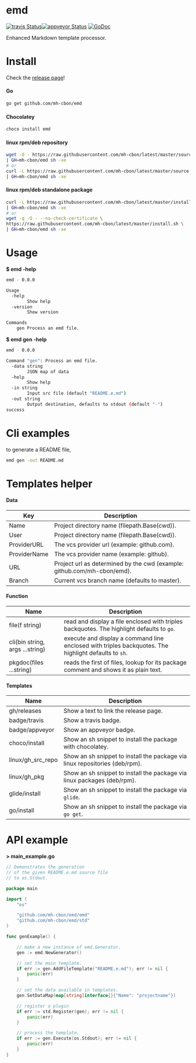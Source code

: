 # emd

[![travis Status](https://travis-ci.org/mh-cbon/emd.svg?branch=master)](https://travis-ci.org/mh-cbon/emd)[![appveyor Status](https://ci.appveyor.com/api/projects/status/github/mh-cbon/emd?branch=master&svg=true)](https://ci.appveyor.com/project/mh-cbon/emd)
[![GoDoc](https://godoc.org/github.com/mh-cbon/emd?status.svg)](http://godoc.org/github.com/mh-cbon/emd)


Enhanced Markdown template processor.


# Install

Check the [release page](https://github.com/mh-cbon/emd/releases)!

#### Go

```sh
go get github.com/mh-cbon/emd
```


#### Chocolatey

```sh
choco install emd
```

#### linux rpm/deb repository

```sh
wget -O - https://raw.githubusercontent.com/mh-cbon/latest/master/source.sh \
| GH=mh-cbon/emd sh -xe
# or
curl -L https://raw.githubusercontent.com/mh-cbon/latest/master/source.sh \
| GH=mh-cbon/emd sh -xe
```

#### linux rpm/deb standalone package

```sh
curl -L https://raw.githubusercontent.com/mh-cbon/latest/master/install.sh \
| GH=mh-cbon/emd sh -xe
# or
wget -q -O - --no-check-certificate \
https://raw.githubusercontent.com/mh-cbon/latest/master/install.sh \
| GH=mh-cbon/emd sh -xe
```

# Usage


__$ emd -help__
```sh
emd - 0.0.0

Usage
  -help
    	Show help
  -version
    	Show version

Commands
	gen	Process an emd file.
```


__$ emd gen -help__
```sh
emd - 0.0.0

Command "gen": Process an emd file.
  -data string
    	JSON map of data
  -help
    	Show help
  -in string
    	Input src file (default "README.e.md")
  -out string
    	Output destination, defaults to stdout (default "-")
success
```

# Cli examples

to generate a README file,
```sh
emd gen -out README.md
```

# Templates helper

#### Data

| Key | Description |
| -- | -- |
| Name | Project directory name (filepath.Base(cwd)). |
| User | Project directory name (filepath.Base(cwd)). |
| ProviderURL | The vcs provider url (example: github.com). |
| ProviderName | The vcs provider name (example: github). |
| URL | Project url as determined by the cwd (example: github.com/mh-cbon/emd). |
| Branch | Current vcs branch name (defaults to master). |

#### Function

| Name | Description |
| -- | -- |
| file(f string) | read and display a file enclosed with triples backquotes. The highlight defaults to `go`. |
| cli(bin string, args ...string) | execute and display a command line enclosed with triples backquotes. The highlight defaults to `sh`. |
| pkgdoc(files ...string) | reads the first of files, lookup for its package comment and shows it as plain text. |

#### Templates

| Name | Description
| -- | --
| gh/releases | Show a text to link the release page. |
| badge/travis | Show a travis badge. |
| badge/appveyor | Show an appveyor badge. |
| choco/install | Show an sh snippet to install the package with chocolatey. |
| linux/gh_src_repo | Show an sh snippet to install the package via linux repositories (deb/rpm). |
| linux/gh_pkg | Show an sh snippet to install the package via linux packages (deb/rpm). |
| glide/install | Show an sh snippet to install the package via `glide`. |
| go/install | Show an sh snippet to install the package via `go get`. |

# API example


__> main_example.go__
```go
// Demonstrates the generation
// of the given README.e.md source file
// to os.Stdout.

package main

import (
	"os"

	"github.com/mh-cbon/emd/emd"
	"github.com/mh-cbon/emd/std"
)

func genExample() {

	// make a new instance of emd.Generator.
	gen := emd.NewGenerator()

	// set the main template.
	if err := gen.AddFileTemplate("README.e.md"); err != nil {
		panic(err)
	}

	// set the data available in templates.
	gen.SetDataMap(map[string]interface{}{"Name": "projectname"})

	// register a plugin
	if err := std.Register(gen); err != nil {
		panic(err)
	}

	// process the template.
	if err := gen.Execute(os.Stdout); err != nil {
		panic(err)
	}
}
```
